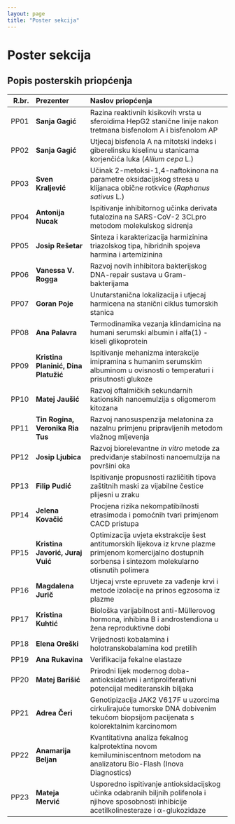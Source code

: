 ```yaml
---
layout: page
title: "Poster sekcija"
---
```



# Poster sekcija

## Popis posterskih priopćenja

|R.br.|Prezenter|Naslov priopćenja|
|---:|:---|:---|
|PP01|**Sanja Gagić**|Razina reaktivnih kisikovih vrsta u sferoidima HepG2 stanične linije nakon tretmana bisfenolom A i bisfenolom AP|
|PP02|**Sanja Gagić**|Utjecaj bisfenola A na mitotski indeks i giberelinsku kiselinu u stanicama korjenčića luka (*Allium cepa* L.)|
|PP03|**Sven Kraljević**|Učinak 2-metoksi-1,4-naftokinona na parametre oksidacijskog stresa u klijanaca obične rotkvice (*Raphanus sativus* L.)|
|PP04|**Antonija Nucak**|Ispitivanje inhibitornog učinka derivata futalozina na SARS-CoV-2 3CLpro metodom molekulskog sidrenja|
|PP05|**Josip Rešetar**|Sinteza i karakterizacija harmizinina triazolskog tipa, hibridnih spojeva harmina i artemizinina|
|PP06|**Vanessa V. Rogga**|Razvoj novih inhibitora bakterijskog DNA-repair sustava u Gram- bakterijama|
|PP07|**Goran Poje**|Unutarstanična lokalizacija i utjecaj harmicena na stanični ciklus tumorskih stanica|
|PP08|**Ana Palavra**|Termodinamika vezanja klindamicina na humani serumski albumin i alfa(1) - kiseli glikoprotein|
|PP09|**Kristina Planinić, Dina Platužić**|Ispitivanje mehanizma interakcije imipramina s humanim serumskim albuminom u ovisnosti o temperaturi i prisutnosti glukoze|
|PP10|**Matej Jaušić**|Razvoj oftalmičkih sekundarnih kationskih nanoemulzija s oligomerom kitozana|
|PP11|**Tin Rogina, Veronika Ria Tus**|Razvoj nanosuspenzija melatonina za nazalnu primjenu pripravljenih metodom vlažnog mljevenja|
|PP12|**Josip Ljubica**|Razvoj biorelevantne *in vitro* metode za predviđanje stabilnosti nanoemulzija na površini oka|
|PP13|**Filip Pudić**|Ispitivanje propusnosti različitih tipova zaštitnih maski za vijabilne čestice plijesni u zraku|
|PP14|**Jelena Kovačić**|Procjena rizika nekompatibilnosti etrasimoda i pomoćnih tvari primjenom CACD pristupa|
|PP15|**Kristina Javorić, Juraj Vuić**|Optimizacija uvjeta ekstrakcije šest antitumorskih lijekova iz krvne plazme primjenom komercijalno dostupnih sorbensa i sintezom molekularno otisnutih polimera|
|PP16|**Magdalena Jurič**|Utjecaj vrste epruvete za vađenje krvi i metode izolacije na prinos egzosoma iz plazme|
|PP17|**Kristina Kuhtić**|Biološka varijabilnost anti-Müllerovog hormona, inhibina B i androstendiona u žena reproduktivne dobi|
|PP18|**Elena Oreški**|Vrijednosti kobalamina i holotranskobalamina kod pretilih|
|PP19|**Ana Rukavina**|Verifikacija fekalne elastaze|
|PP20|**Matej Barišić**|Prirodni lijek modernog doba- antioksidativni i antiproliferativni potencijal mediteranskih biljaka|
|PP21|**Adrea Čeri**|Genotipizacija JAK2 V617F u uzorcima cirkulirajuće tumorske DNA dobivenim tekućom biopsijom pacijenata s kolorektalnim karcinomom|
|PP22|**Anamarija Beljan**|Kvantitativna analiza fekalnog kalprotektina novom kemiluminiscentnom metodom na analizatoru Bio-Flash (Inova Diagnostics)|
|PP23|**Mateja Mervić**|Usporedno ispitivanje antioksidacijskog učinka odabranih biljnih polifenola i njihove sposobnosti inhibicije acetilkolinesteraze i α-glukozidaze|